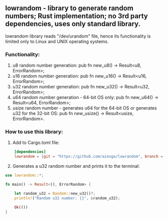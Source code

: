 ## lowrandom - library to generate random numbers; Rust implementation; no 3rd party dependencies, uses only standard library.

lowrandom library reads "/dev/urandom" file, hence its functionality is limited only to Linux and UNIX operating systems.  

### Functionality: 
1. u8 random number generation: pub fn new_u8() -> Result<u8, ErrorRandom>; 
1. u16 random number generation: pub fn new_u16() -> Result<u16, ErrorRandom>;   
1. u32 random number generation: pub fn new_u32() -> Result<u32, ErrorRandom>;
1. u64 random number generation - 64-bit OS only: pub fn new_u64() -> Result<u64, ErrorRandom>;
1. usize random number - generates u64 for the 64-bit OS or generates u32 for the 32-bit OS: pub fn new_usize() -> Result<usize, ErrorRandom>.

### How to use this library: 

1. Add to Cargo.toml file: 

```Toml
    [dependencies]
    lowrandom = {git = "https://github.com/azavgo/lowrandom", branch = "main"}
```
2. Generates a u32 random number and prints it to the terminal:  
```Rust
use lowrandom::*;

fn main() -> Result<(), ErrorRandom> { 

    let random_u32 = Random::new_u32()?; 
    println!("Random u32 number: {}", &random_u32);

    Ok(())
}
